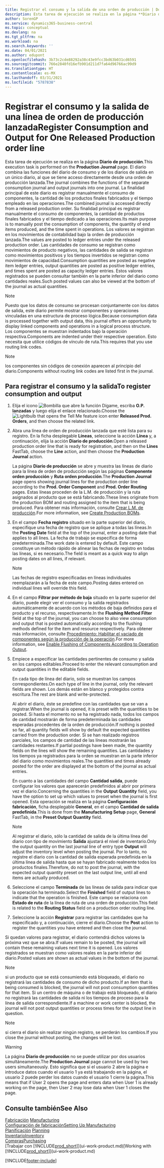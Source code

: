 ```yaml
---
title: Registrar el consumo y la salida de una orden de producción | Documentos de Microsoft
description: Esta tarea de ejecución se realiza en la página **Diario de producción**. El diario combina las funciones del diario de consumo y de los diarios de salida en un único diario, al que se tiene acceso directamente desde una orden de producción lanzada. La finalidad principal de este diario es registrar manualmente el consumo de componentes, la cantidad de los productos finales fabricados y el tiempo empleado en las operaciones. Su finalidad principal es registrar manualmente el consumo de componentes, la cantidad de productos finales fabricados y el tiempo dedicado a las operaciones.
author: SorenGP
ms.service: dynamics365-business-central
ms.topic: conceptual
ms.devlang: na
ms.tgt_pltfrm: na
ms.workload: na
ms.search.keywords: ''
ms.date: 04/01/2021
ms.author: edupont
ms.openlocfilehash: 3b73c2cde88292a38c43e9fcc3bd63b031cd6591
ms.sourcegitcommit: 766e2840fd16efb901d211d7fa64d96766ac99d9
ms.translationtype: HT
ms.contentlocale: es-MX
ms.lasthandoff: 03/31/2021
ms.locfileid: "5787838"
---
```

# <a name="register-consumption-and-output-for-one-released-production-order-line"></a><span data-ttu-id="7e13b-106">Registrar el consumo y la salida de una línea de orden de producción lanzada</span><span class="sxs-lookup"><span data-stu-id="7e13b-106">Register Consumption and Output for One Released Production order line</span></span>
<span data-ttu-id="7e13b-107">Esta tarea de ejecución se realiza en la página **Diario de producción**.</span><span class="sxs-lookup"><span data-stu-id="7e13b-107">This execution task is performed on the **Production Journal** page.</span></span> <span data-ttu-id="7e13b-108">El diario combina las funciones del diario de consumo y de los diarios de salida en un único diario, al que se tiene acceso directamente desde una orden de producción lanzada.</span><span class="sxs-lookup"><span data-stu-id="7e13b-108">The journal combines the functions of the separate consumption journal and output journals into one journal.</span></span> <span data-ttu-id="7e13b-109">La finalidad principal de este diario es registrar manualmente el consumo de componentes, la cantidad de los productos finales fabricados y el tiempo empleado en las operaciones.</span><span class="sxs-lookup"><span data-stu-id="7e13b-109">The combined journal is accessed directly from a released production order.</span></span> <span data-ttu-id="7e13b-110">Su finalidad principal es registrar manualmente el consumo de componentes, la cantidad de productos finales fabricados y el tiempo dedicado a las operaciones.</span><span class="sxs-lookup"><span data-stu-id="7e13b-110">Its main purpose is to manually post the consumption of components, the quantity of end items produced, and the time spent in operations.</span></span> <span data-ttu-id="7e13b-111">Los valores se registran en los movimientos de contabilidad bajo la orden de producción lanzada.</span><span class="sxs-lookup"><span data-stu-id="7e13b-111">The values are posted to ledger entries under the released production order.</span></span> <span data-ttu-id="7e13b-112">Las cantidades de consumo se registran como movimientos de producto negativos, las cantidades de salida se registran como movimientos positivos y los tiempos invertidos se registran como movimientos de capacidad.</span><span class="sxs-lookup"><span data-stu-id="7e13b-112">Consumption quantities are posted as negative item ledger entries, output quantities are posted as positive ledger entries, and times spent are posted as capacity ledger entries.</span></span> <span data-ttu-id="7e13b-113">Estos valores registrados se pueden consultar también en la parte inferior del diario como cantidades reales.</span><span class="sxs-lookup"><span data-stu-id="7e13b-113">Such posted values can also be viewed at the bottom of the journal as actual quantities.</span></span>  

> [!NOTE]  
>  <span data-ttu-id="7e13b-114">Puesto que los datos de consumo se procesan conjuntamente con los datos de salida, este diario permite mostrar componentes y operaciones vinculadas en una estructura de proceso lógica.</span><span class="sxs-lookup"><span data-stu-id="7e13b-114">Because consumption data is processed together with output data, this journal offers an opportunity to display linked components and operations in a logical process structure.</span></span> <span data-ttu-id="7e13b-115">Los componentes se muestran indentados bajo la operación respectiva.</span><span class="sxs-lookup"><span data-stu-id="7e13b-115">Components are indented under their respective operation.</span></span> <span data-ttu-id="7e13b-116">Esto necesita que utilice códigos de vínculo de ruta.</span><span class="sxs-lookup"><span data-stu-id="7e13b-116">This requires that you use routing link codes.</span></span>  

> [!NOTE]  
>  <span data-ttu-id="7e13b-117">los componentes sin códigos de conexión aparecen al principio del diario.</span><span class="sxs-lookup"><span data-stu-id="7e13b-117">Components without routing link codes are listed first in the journal.</span></span>  

## <a name="to-register-consumption-and-output"></a><span data-ttu-id="7e13b-118">Para registrar el consumo y la salida</span><span class="sxs-lookup"><span data-stu-id="7e13b-118">To register consumption and output</span></span>  
1.  <span data-ttu-id="7e13b-119">Elija el icono ![Bombilla que abre la función Dígame](media/ui-search/search_small.png "Dígame qué desea hacer"), escriba **O.P. lanzadas** y luego elija el enlace relacionado.</span><span class="sxs-lookup"><span data-stu-id="7e13b-119">Choose the ![Lightbulb that opens the Tell Me feature](media/ui-search/search_small.png "Tell me what you want to do") icon enter **Released Prod. Orders**, and then choose the related link.</span></span>  
2.  <span data-ttu-id="7e13b-120">Abra una línea de orden de producción lanzada que esté lista para su registro. En la ficha desplegable **Líneas**, seleccione la acción **Línea** y, a continuación, elija la acción **Diario de producción**.</span><span class="sxs-lookup"><span data-stu-id="7e13b-120">Open a released production order line that is ready for registration, and then on the **Lines** FastTab, choose the **Line** action, and then choose the **Production Journal** action.</span></span>  

    <span data-ttu-id="7e13b-121">La página **Diario de producción** se abre y muestra las líneas de diario para la línea de orden de producción según las páginas **Componente orden producción** y **Ruta orden producción**.</span><span class="sxs-lookup"><span data-stu-id="7e13b-121">The **Production Journal** page opens showing journal lines for the production order line according to the **Prod. Order Component** and **Prod. Order Routing** pages.</span></span> <span data-ttu-id="7e13b-122">Estas líneas proceden de la L.M. de producción y la ruta asignados al producto que se está fabricando.</span><span class="sxs-lookup"><span data-stu-id="7e13b-122">These lines originate from the production BOM and routing assigned to the item that is being produced.</span></span> <span data-ttu-id="7e13b-123">Para obtener más información, consulte [Crear L.M. de producción](production-how-to-create-routings.md).</span><span class="sxs-lookup"><span data-stu-id="7e13b-123">For more information, see [Create Production BOMs](production-how-to-create-routings.md).</span></span>  

3.  <span data-ttu-id="7e13b-124">En el campo **Fecha registro** situado en la parte superior del diario, especifique una fecha de registro que se aplique a todas las líneas.</span><span class="sxs-lookup"><span data-stu-id="7e13b-124">In the **Posting Date** field at the top of the journal, enter a posting date that applies to all lines.</span></span> <span data-ttu-id="7e13b-125">La fecha de trabajo se especifica de forma predeterminada.</span><span class="sxs-lookup"><span data-stu-id="7e13b-125">The work date is entered by default.</span></span> <span data-ttu-id="7e13b-126">Este campo constituye un método rápido de alinear las fechas de registro en todas las líneas, si es necesario.</span><span class="sxs-lookup"><span data-stu-id="7e13b-126">The field is meant as a quick way to align posting dates on all lines, if relevant.</span></span>  

    > [!NOTE]  
    >  <span data-ttu-id="7e13b-127">Las fechas de registro especificadas en líneas individuales reemplazarán a la fecha de este campo.</span><span class="sxs-lookup"><span data-stu-id="7e13b-127">Posting dates entered on individual lines will override this field.</span></span>  

4.  <span data-ttu-id="7e13b-128">En el campo **Filtrar por método de baja** situado en la parte superior del diario, puede elegir ver el consumo y la salida registrados automáticamente de acuerdo con los métodos de baja definidos para el producto y el recurso, respectivamente.</span><span class="sxs-lookup"><span data-stu-id="7e13b-128">In the **Flushing Method Filter** field at the top of the journal, you can choose to also view consumption and output that is posted automatically according to the flushing methods defined for the item and resource respectively.</span></span> <span data-ttu-id="7e13b-129">Para obtener más información, consulte [Procedimiento: Habilitar el vaciado de componentes según la producción de la operación](production-how-to-flush-components-according-to-operation-output.md).</span><span class="sxs-lookup"><span data-stu-id="7e13b-129">For more information, see [Enable Flushing of Components According to Operation Output](production-how-to-flush-components-according-to-operation-output.md).</span></span>   

5.  <span data-ttu-id="7e13b-130">Empiece a especificar las cantidades pertinentes de consumo y salida en los campos editables.</span><span class="sxs-lookup"><span data-stu-id="7e13b-130">Proceed to enter the relevant consumption and output quantities in the editable fields.</span></span>  
  
    <span data-ttu-id="7e13b-131">En cada tipo de línea del diario, solo se muestran los campos correspondientes.</span><span class="sxs-lookup"><span data-stu-id="7e13b-131">On each type of line in the journal, only the relevant fields are shown.</span></span> <span data-ttu-id="7e13b-132">Los demás están en blanco y protegidos contra escritura.</span><span class="sxs-lookup"><span data-stu-id="7e13b-132">The rest are blank and write-protected.</span></span>  

    <span data-ttu-id="7e13b-133">Al abrir el diario, éste se predefine con las cantidades que se van a registrar.</span><span class="sxs-lookup"><span data-stu-id="7e13b-133">When the journal is opened, it is preset with the quantities to be posted.</span></span> <span data-ttu-id="7e13b-134">Si hasta el momento no se ha registrado nada, todos los campos de cantidad mostrarán de forma predeterminada las cantidades esperadas procedentes de la orden de producción.</span><span class="sxs-lookup"><span data-stu-id="7e13b-134">If nothing is posted so far, all quantity fields will show by default the expected quantities carried from the production order.</span></span> <span data-ttu-id="7e13b-135">Si se han realizado registros parciales, los campos de cantidad de las líneas mostrarán las cantidades restantes.</span><span class="sxs-lookup"><span data-stu-id="7e13b-135">If partial postings have been made, the quantity fields on the lines will show the remaining quantities.</span></span> <span data-ttu-id="7e13b-136">Las cantidades y los tiempos ya registrados para la orden se muestran en la parte inferior del diario como movimientos reales.</span><span class="sxs-lookup"><span data-stu-id="7e13b-136">The quantities and times already posted for the order are displayed at the bottom of the journal as actual entries.</span></span>  

    <span data-ttu-id="7e13b-137">En cuanto a las cantidades del campo **Cantidad salida**, puede configurar los valores que aparecerán predefinidos al abrir por primera vez el diario.</span><span class="sxs-lookup"><span data-stu-id="7e13b-137">Concerning the quantities in the **Output Quantity** field, you have the option to set up which values to preset when the journal is first opened.</span></span> <span data-ttu-id="7e13b-138">Esta operación se realiza en la página **Configuración fabricación**, ficha desplegable **General**, en el campo **Cantidad de salida predefinida**.</span><span class="sxs-lookup"><span data-stu-id="7e13b-138">This is done from the **Manufacturing Setup** page, **General** FastTab, in the **Preset Output Quantity** field.</span></span>

    > [!NOTE]  
    >  <span data-ttu-id="7e13b-139">Al registrar el diario, sólo la cantidad de salida de la última línea del diario con tipo de movimiento **Salida** ajustará el nivel de inventario.</span><span class="sxs-lookup"><span data-stu-id="7e13b-139">Only the output quantity on the last journal line of entry type **Output** will adjust the inventory level when posting the journal.</span></span> <span data-ttu-id="7e13b-140">Por lo tanto, no registre el diario con la cantidad de salida esperada predefinida en la última línea de salida hasta que se hayan fabricado realmente todos los productos finales.</span><span class="sxs-lookup"><span data-stu-id="7e13b-140">Therefore, do not to post the journal, with the expected output quantity preset on the last output line, until all end items are actually produced.</span></span>  

6.  <span data-ttu-id="7e13b-141">Seleccione el campo **Terminada** de las líneas de salida para indicar que la operación ha terminado.</span><span class="sxs-lookup"><span data-stu-id="7e13b-141">Select the **Finished** field of output lines to indicate that the operation is finished.</span></span> <span data-ttu-id="7e13b-142">Este campo se relaciona con **Estado de ruta** de la línea de ruta de una orden de producción.</span><span class="sxs-lookup"><span data-stu-id="7e13b-142">This field is related to the **Routing Status** field on a production order routing line.</span></span>  
7.  <span data-ttu-id="7e13b-143">Seleccione la acción **Registrar** para registrar las cantidades que ha especificado y, a continuación, cierre el diario.</span><span class="sxs-lookup"><span data-stu-id="7e13b-143">Choose the **Post** action to register the quantities you have entered and then close the journal.</span></span>  

<span data-ttu-id="7e13b-144">Si quedan valores para registrar, el diario contendrá dichos valores la próxima vez que se abra.</span><span class="sxs-lookup"><span data-stu-id="7e13b-144">If values remain to be posted, the journal will contain these remaining values next time it is opened.</span></span> <span data-ttu-id="7e13b-145">Los valores registrados se muestran como valores reales en la parte inferior del diario.</span><span class="sxs-lookup"><span data-stu-id="7e13b-145">Posted values are shown as actual values in the bottom of the journal.</span></span>  

> [!NOTE]  
>  <span data-ttu-id="7e13b-146"> si un producto que se está consumiendo está bloqueado, el diario no registrará las cantidades de consumo de dicho producto.</span><span class="sxs-lookup"><span data-stu-id="7e13b-146">If an item that is being consumed is blocked, the journal will not post consumption quantities for that item.</span></span> <span data-ttu-id="7e13b-147">Si un centro de máquina o de trabajo está bloqueado, el diario no registrará las cantidades de salida ni los tiempos de proceso para la línea de salida correspondiente.</span><span class="sxs-lookup"><span data-stu-id="7e13b-147">If a machine or work center is blocked, the journal will not post output quantities or process times for the output line in question.</span></span>  

> [!NOTE]  
>  <span data-ttu-id="7e13b-148">si cierra el diario sin realizar ningún registro, se perderán los cambios.</span><span class="sxs-lookup"><span data-stu-id="7e13b-148">If you close the journal without posting, the changes will be lost.</span></span>  

> [!WARNING]  
>  <span data-ttu-id="7e13b-149">La página **Diario de producción** no se puede utilizar por dos usuarios simultáneamente.</span><span class="sxs-lookup"><span data-stu-id="7e13b-149">The **Production Journal** page cannot be used by two users simultaneously.</span></span> <span data-ttu-id="7e13b-150">Esto significa que si el usuario 2 abre la página e introduce datos cuando el usuario 1 ya está trabajando en la página, el usuario 2 puede perder los datos cuando el usuario 1 cierre la página.</span><span class="sxs-lookup"><span data-stu-id="7e13b-150">This means that if User 2 opens the page and enters data when User 1 is already working on the page, then User 2 may lose data when User 1 closes the page.</span></span>  

## <a name="see-also"></a><span data-ttu-id="7e13b-151">Consulte también</span><span class="sxs-lookup"><span data-stu-id="7e13b-151">See Also</span></span>  
<span data-ttu-id="7e13b-152">[Fabricación](production-manage-manufacturing.md)  </span><span class="sxs-lookup"><span data-stu-id="7e13b-152">[Manufacturing](production-manage-manufacturing.md)  </span></span>  
[<span data-ttu-id="7e13b-153">Configuración de fabricación</span><span class="sxs-lookup"><span data-stu-id="7e13b-153">Setting Up Manufacturing</span></span>](production-configure-production-processes.md)  
<span data-ttu-id="7e13b-154">[Planificación](production-planning.md)    </span><span class="sxs-lookup"><span data-stu-id="7e13b-154">[Planning](production-planning.md)    </span></span>  
[<span data-ttu-id="7e13b-155">Inventario</span><span class="sxs-lookup"><span data-stu-id="7e13b-155">Inventory</span></span>](inventory-manage-inventory.md)  
[<span data-ttu-id="7e13b-156">Compras</span><span class="sxs-lookup"><span data-stu-id="7e13b-156">Purchasing</span></span>](purchasing-manage-purchasing.md)  
<span data-ttu-id="7e13b-157">[Trabajar con [!INCLUDE[prod_short](includes/prod_short.md)]](ui-work-product.md)</span><span class="sxs-lookup"><span data-stu-id="7e13b-157">[Working with [!INCLUDE[prod_short](includes/prod_short.md)]](ui-work-product.md)</span></span>


[!INCLUDE[footer-include](includes/footer-banner.md)]
